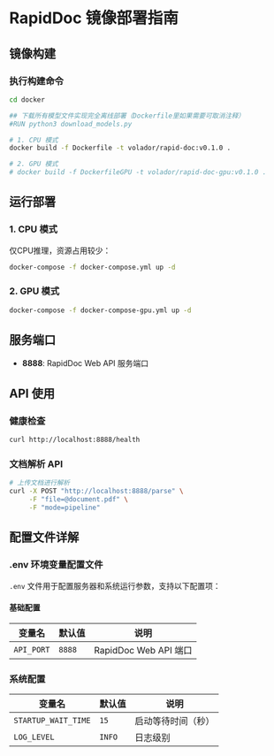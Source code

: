 # RapidDoc 镜像部署指南

## 镜像构建

### 执行构建命令

```bash
cd docker

## 下载所有模型文件实现完全离线部署（Dockerfile里如果需要可取消注释）
#RUN python3 download_models.py

# 1. CPU 模式
docker build -f Dockerfile -t volador/rapid-doc:v0.1.0 .

# 2. GPU 模式
# docker build -f DockerfileGPU -t volador/rapid-doc-gpu:v0.1.0 .
```


## 运行部署

### 1. CPU 模式

仅CPU推理，资源占用较少：
```bash
docker-compose -f docker-compose.yml up -d
```
### 2. GPU 模式
```bash
docker-compose -f docker-compose-gpu.yml up -d
```

## 服务端口

- **8888**: RapidDoc Web API 服务端口

## API 使用

### 健康检查

```bash
curl http://localhost:8888/health
```

### 文档解析 API

```bash
# 上传文档进行解析
curl -X POST "http://localhost:8888/parse" \
     -F "file=@document.pdf" \
     -F "mode=pipeline"
```

## 配置文件详解

### .env 环境变量配置文件

`.env` 文件用于配置服务器和系统运行参数，支持以下配置项：

#### 基础配置

| 变量名 | 默认值 | 说明 |
|--------|--------|------|
| `API_PORT` | `8888` | RapidDoc Web API 端口 |


### 系统配置

| 变量名 | 默认值 | 说明 |
|--------|--------|------|
| `STARTUP_WAIT_TIME` | `15` | 启动等待时间（秒） |
| `LOG_LEVEL` | `INFO` | 日志级别 |
